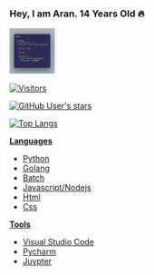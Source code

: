### Hey, I am Aran. 14 Years Old 🔥

<a href="https://github.com/othneildrew/Best-README-Template">
    <img src="./carbon.png" alt="Logo" width="80" height="80">

![Visitors](https://visitor-badge.laobi.icu/badge?page_id=Aran404)

![GitHub User's stars](https://img.shields.io/github/stars/Aran404?style=social)

![Top Langs](https://github-readme-stats.vercel.app/api/top-langs/?username=Aran404&layout=default)

**Languages**
- Python
- Golang
- Batch
- Javascript/Nodejs
- Html
- Css

**Tools**
- Visual Studio Code
- Pycharm
- Juypter

